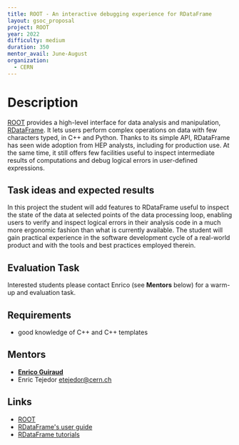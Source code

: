 ```yaml
---
title: ROOT - An interactive debugging experience for RDataFrame
layout: gsoc_proposal
project: ROOT
year: 2022
difficulty: medium
duration: 350
mentor_avail: June-August
organization:
  - CERN
---
```


# Description

[ROOT](https://root.cern) provides a high-level interface for data analysis and manipulation, [RDataFrame](https://root.cern/doc/master/classROOT_1_1RDataFrame.html). It lets users perform complex operations on data with few characters typed, in C++ and Python. Thanks to its simple API, RDataFrame has seen wide adoption from HEP analysts, including for production use. At the same time, it still offers few facilities useful to inspect intermediate results of computations and debug logical errors in user-defined expressions.

## Task ideas and expected results

In this project the student will add features to RDataFrame useful to inspect the state of the data at selected points of the data processing loop, enabling users to verify and inspect logical errors in their analysis code in a much more ergonomic fashion than what is currently available. The student will gain practical experience in the software development cycle of a real-world product and with the tools and best practices employed therein.

## Evaluation Task

Interested students please contact Enrico (see **Mentors** below) for a warm-up and evaluation task.

## Requirements

  * good knowledge of C++ and C++ templates


## Mentors

  * **[Enrico Guiraud](mailto:enrico.guiraud@cern.ch)**
  * Enric Tejedor [etejedor@cern.ch](mailto:etejedor@cern.ch)


## Links

  * [ROOT](https://root.cern/)
  * [RDataFrame's user guide](https://root.cern/doc/master/classROOT_1_1RDataFrame.html)
  * [RDataFrame tutorials](https://root.cern/doc/master/group__tutorial__dataframe.html)
